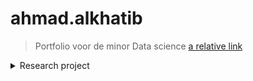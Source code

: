 # ahmad.alkhatib

> Portfolio voor de minor Data science
[a relative link](other_file.md)

<details><summary>Research project</summary>
<p>

<details>Task definition</details>
Het doel van dit project, uitgevoerd voor Cofano Software Solutions, is om de processen bij containerterminals te optimaliseren door het verkorten van de tijd dat schepen aan de kade liggen voor het in- en uitladen van containers. Dit moet geautomatiseerd worden en het onderzoek zal zich richten op het vinden van een optimale aanpak om deze uitdaging aan te pakken. Dit is belangrijk voor de efficiëntie van containeroverslag in de haven en voor het verminderen van kosten.
> Hoofdvraag 
> Hoe kan ervoor gezorgd worden dat containers op de kade op een efficiënte manier opgestapeld kunnen worden, zodat de afnemer van de containers hier makkelijk bij kan. 
> Deelvragen 
> •	Hoe ziet de lay-out van de desbetreffende kade eruit? 
> •	Welke reinforcement learning modellen en methodes zijn relevant om dit optimalisatieprobleem aan te pakken? 

 <details><summary>Evaluation</summary>
We hebben ons uiteindelijk gefocust op een Reinforcement learning model als oplossing voor ons probleem. Hoewel we ook een lineair programmeer model hebben geprobeerd, heb ik mij hier niet verder mee bezig gehouden omdat ik geen expertise heb in lineair programmeren. Maar dankzij deze experimenten heb ik een dieper begrip verkregen van hoe Reinforcement learning werkt en hoe we het konden toepassen op ons specifieke geval. Dit heeft ons geholpen bij het maken van een betere keuze voor de oplossing van ons probleem.

</p>
</details>
